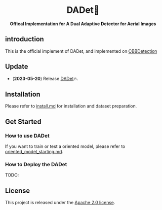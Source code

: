 <div align="center"> 

<h1>DADet🚀</h1> 

**Offical Implementation for A Dual Adaptive Detector for Aerial Images**

</div>


## introduction

This is the official implement of DADet, and implemented on [OBBDetection](https://github.com/jbwang1997/OBBDetection)


## Update

- (**2023-05-20**) Release [DADet](configs/dadet/dadet_r50.py)🔥.

## Installation

Please refer to [install.md](docs/install.md) for installation and dataset preparation.

## Get Started

### How to use DADet

If you want to train or test a oriented model, please refer to [oriented_model_starting.md](docs/oriented_model_starting.md).

### How to Deploy the DADet

TODO:

## License

This project is released under the [Apache 2.0 license](LICENSE).
